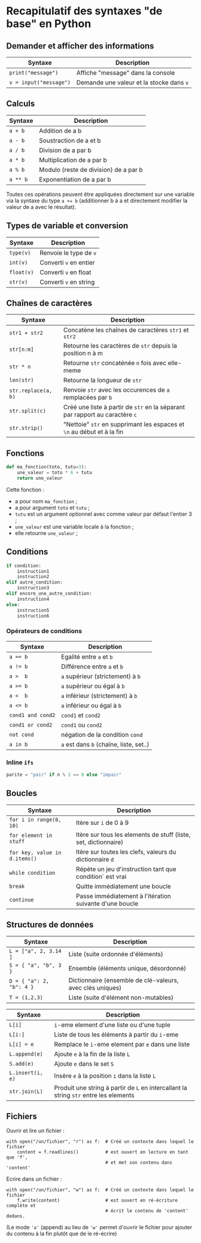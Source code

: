 # Recapitulatif des syntaxes "de base" en Python

## Demander et afficher des informations

| Syntaxe                | Description                              |
| ---------------------- | ---------------------------------------- |
| `print("message")`     | Affiche "message" dans la console        |
| `v = input("message")` | Demande une valeur et la stocke dans `v` |

## Calculs

| Syntaxe  | Description                           |
| -------- | ------------------------------------- |
| `a + b`  | Addition de a b                       |
| `a - b`  | Soustraction de a et b                |
| `a / b`  | Division de a par b                   |
| `a * b`  | Multiplication de a par b             |
| `a % b`  | Modulo (reste de division) de a par b |
| `a ** b` | Exponentiation de a par b             |

Toutes ces opérations peuvent être appliquées directement sur une variable via
la syntaxe du type `a += b` (additionner b à a et directement modifier la valeur
de a avec le résultat).

## Types de variable et conversion

| Syntaxe    | Description                           |
| ---------- | ------------------------------------- |
| `type(v)`  | Renvoie le type de `v`                |
| `int(v)`   | Converti `v` en entier                |
| `float(v)` | Converti `v` en float                 |
| `str(v)`   | Converti `v` en string                |

## Chaînes de caractères

| Syntaxe             | Description                                                                  |
| ------------------- | ---------------------------------------------------------------------------- |
| `str1 + str2`       | Concatène les chaînes de caractères `str1` et `str2`                         |
| `str[n:m]`          | Retourne les caractères de `str` depuis la position n à m                    |
| `str * n`           | Retourne `str` concaténée `n` fois avec elle-meme                            |
| `len(str)`          | Retourne la longueur de `str`                                                |
| `str.replace(a, b)` | Renvoie `str` avec les occurences de `a` remplacées par `b`                  |
| `str.split(c)`      | Créé une liste à partir de `str` en la séparant par rapport au caractère `c` |
| `str.strip()`       | "Nettoie" `str` en supprimant les espaces et `\n` au début et à la fin       |

## Fonctions

```python
def ma_fonction(toto, tutu=3):
    une_valeur = toto * 6 + tutu
    return une_valeur
```

Cette fonction :
- a pour nom `ma_fonction` ;
- a pour argument `toto` et `tutu` ;
- `tutu` est un argument optionnel avec comme valeur par défaut l'entier 3 ;
- `une_valeur` est une variable locale à la fonction ;
- elle retourne `une_valeur` ;

## Conditions

```python
if condition:
    instruction1
    instruction2
elif autre_condition:
    instruction3
elif encore_une_autre_condition:
    instruction4
else:
    instruction5
    instruction6
```

### Opérateurs de conditions

| Syntaxe           | Description                             |
| ----------------- | --------------------------------------- |
| `a == b`          | Egalité entre `a` et `b`                |
| `a != b`          | Différence entre `a` et `b`             |
| `a >  b`          | `a` supérieur (strictement) à `b`       |
| `a >= b`          | `a` supérieur ou égal à `b`             |
| `a <  b`          | `a` inférieur (strictement) à `b`       |
| `a <= b`          | `a` inférieur ou égal à `b`             |
| `cond1 and cond2` | `cond1` et `cond2`                      |
| `cond1 or cond2`  | `cond1` ou `cond2`                      |
| `not cond`        | négation de la condition `cond`         |
| `a in b`          | `a` est dans `b` (chaîne, liste, set..) |

### Inline `ifs`

```python
parite = "pair" if n % 2 == 0 else "impair"
```

## Boucles

| Syntaxe                       | Description                                                     |
| ----------------------------- | --------------------------------------------------------------- |
| `for i in range(0, 10)`       | Itère sur `i` de 0 à 9                                          |
| `for element in stuff`        | Itère sur tous les elements de stuff (liste, set, dictionnaire) |
| `for key, value in d.items()` | Itère sur toutes les clefs, valeurs du dictionnaire `d`         |
| `while condition`             | Répète un jeu d'instruction tant que condition` est vrai        |
| `break`                       | Quitte immédiatement une boucle                                 |
| `continue`                    | Passe immédiatement à l'itération suivante d'une boucle         |

## Structures de données

| Syntaxe                  | Description                                                |
| ------------------------ | ---------------------------------------------------------- |
| `L = ["a", 2, 3.14 ]`    | Liste (suite ordonnée d'éléments)                          |
| `S = { "a", "b", 3 }`    | Ensemble (éléments unique, désordonné)                     |
| `D = { "a": 2, "b": 4 }` | Dictionnaire (ensemble de clé-valeurs, avec clés uniques)  |
| `T = (1,2,3)`            | Liste (suite d'élément non-mutables)                       |

| Syntaxe          | Description                                                                           |
| ---------------- | ------------------------------------------------------------------------------------- |
| `L[i]`           | `i`-eme element d'une liste ou d'une tuple                                            |
| `L[i:]`          | Liste de tous les éléments à partir du `i`-eme                                        |
| `L[i] = e`       | Remplace le `i`-eme element par `e` dans une liste                                    |
| `L.append(e)`    | Ajoute `e` à la fin de la liste `L`                                                   |
| `S.add(e)`       | Ajoute `e` dans le set `S`                                                            |
| `L.insert(i, e)` | Insère `e` à la position `i` dans la liste `L`                                        |
| `str.join(L)`    | Produit une string à partir de `L` en intercallant la string `str` entre les elements |

## Fichiers

Ouvrir et lire un fichier :

```
with open("/un/fichier", "r") as f:  # Créé un contexte dans lequel le fichier
    content = f.readlines()          # est ouvert en lecture en tant que 'f', 
                                     # et met son contenu dans 'content'
```

Ecrire dans un fichier :

```
with open("/un/fichier", "w") as f:  # Créé un contexte dans lequel le fichier
    f.write(content)                 # est ouvert en ré-écriture complète et
                                     # écrit le contenu de 'content' dedans.
```

(Le mode `'a'` (append) au lieu de `'w'` permet d'ouvrir le fichier pour ajouter
du contenu à la fin plutôt que de le ré-écrire)
